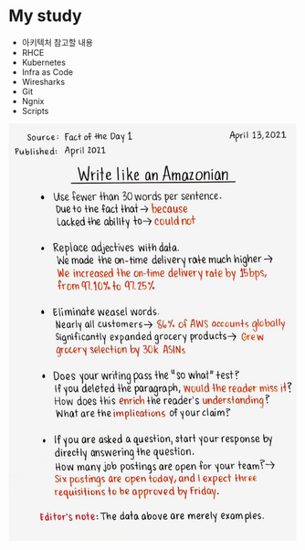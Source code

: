 # My study

- 아키텍처 참고할 내용
- RHCE
- Kubernetes
- Infra as Code
- Wiresharks
- Git
- Ngnix
- Scripts

![](images/Write%20like%20an%20Amazonian.jpg)
